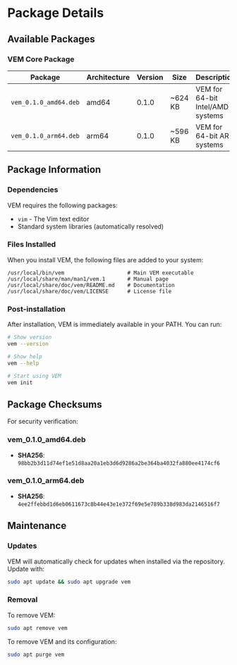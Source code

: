 # Package Details

## Available Packages

### VEM Core Package

| Package | Architecture | Version | Size | Description |
|---------|--------------|---------|------|-------------|
| `vem_0.1.0_amd64.deb` | amd64 | 0.1.0 | ~624 KB | VEM for 64-bit Intel/AMD systems |
| `vem_0.1.0_arm64.deb` | arm64 | 0.1.0 | ~596 KB | VEM for 64-bit ARM systems |

## Package Information

### Dependencies

VEM requires the following packages:

- `vim` - The Vim text editor
- Standard system libraries (automatically resolved)

### Files Installed

When you install VEM, the following files are added to your system:

```
/usr/local/bin/vem                    # Main VEM executable
/usr/local/share/man/man1/vem.1       # Manual page
/usr/local/share/doc/vem/README.md    # Documentation
/usr/local/share/doc/vem/LICENSE      # License file
```

### Post-installation

After installation, VEM is immediately available in your PATH. You can run:

```bash
# Show version
vem --version

# Show help
vem --help

# Start using VEM
vem init
```

## Package Checksums

For security verification:

### vem_0.1.0_amd64.deb
- **SHA256**: `98bb2b3d11d74ef1e51d8aa20a1eb3d6d9286a2be364ba4032fa880ee4174cf6`

### vem_0.1.0_arm64.deb  
- **SHA256**: `4ee2ffebbd1d6eb0611673c8b44e43e1e372f69e5e789b338d983da2146516f7`

## Maintenance

### Updates

VEM will automatically check for updates when installed via the repository. Update with:

```bash
sudo apt update && sudo apt upgrade vem
```

### Removal

To remove VEM:

```bash
sudo apt remove vem
```

To remove VEM and its configuration:

```bash
sudo apt purge vem
```